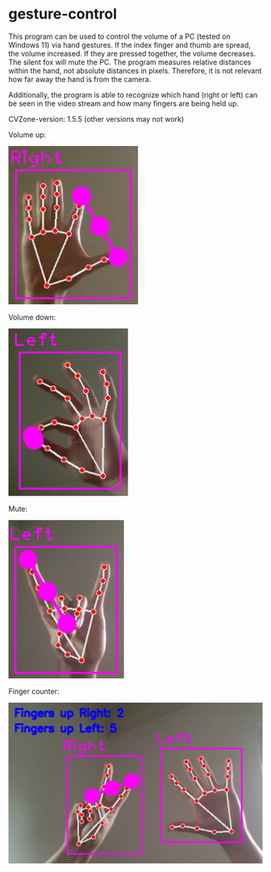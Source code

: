 # gesture-control

This program can be used to control the volume of a PC (tested on Windows 11) via hand gestures. If the index finger and thumb are spread, the volume increased. 
If they are pressed together, the volume decreases. The silent fox will mute the PC. The program measures relative distances within the hand, not absolute distances
in pixels. Therefore, it is not relevant how far away the hand is from the camera.

Additionally, the program is able to recognize which hand (right or left) can be seen in the video stream and how many fingers are being held up.

CVZone-version: 1.5.5 (other versions may not work)

Volume up:

![Volume up](https://raw.githubusercontent.com/benediktaugenstein/gesture-control/main/images/vol_up.png "test")

Volume down:

![Volume down](https://raw.githubusercontent.com/benediktaugenstein/gesture-control/main/images/vol_down.png)

Mute:

![Mute](https://raw.githubusercontent.com/benediktaugenstein/gesture-control/main/images/silent_fox.png)

Finger counter:

![Finger counter](https://raw.githubusercontent.com/benediktaugenstein/gesture-control/main/images/fingers_up.png)
